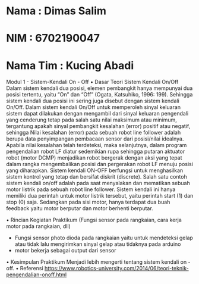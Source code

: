 # Nama : Dimas Salim
# NIM : 6702190047
# Nama Tim : Kucing Abadi

Modul 1 - Sistem-Kendali On - Off
• Dasar Teori Sistem Kendali On/Off
Dalam sistem kendali dua posisi, elemen pembangkit hanya mempunyai dua posisi
tertentu, yaitu “On” dan “Off” (Ogata, Katsuhiko, 1996: 199). Sehingga sistem
kendali dua posisi ini sering juga disebut dengan sistem kendali On/Off. Dalam sistem
kendali On/Off untuk memperoleh sinyal keluaran sistem dapat dilakukan dengan
mengambil dari sinyal keluaran pengendali yang cenderung tetap pada salah satu
nilai maksimum atau minimum, tergantung apakah sinyal pembangkit kesalahan
(error) positif atau negatif, sehingga Nilai kesalahan (error) pada sebuah robot line
follower adalah berupa data penyimpangan pembacaan sensor dari posisi/nilai
idealnya. Apabila nilai kesalahan telah terdeteksi, maka selanjutnya, dalam program
pengendalian robot LF diatur sedemikian rupa sehingga putaran aktuator robot (motor
DCMP) menjadikan robot bergerak dengan aksi yang tepat dalam rangka
mengembalikan posisi dan pergerakan robot LF menuju posisi yang diharapkan.
Sistem kendali ON-OFF berfungsi untuk menghasilkan sistem kontrol yang tetap dan
bersifat diskrit (discrete). Salah satu contoh sistem kendali on/off adalah pada
saat menyalakan dan mematikan sebuah motor listrik pada sebuah robot line follower.
Sistem kendali ini hanya memiliki dua perintah untuk motor listrik tersebut, yaitu
perintah start (1) dan stop (0) saja. Sedangkan pada sisi motor, hanya terdapat dua
buah feedback yaitu motor berputar dan motor berhenti berputar.

• Rincian Kegiatan Praktikum (Fungsi sensor pada rangkaian, cara kerja motor pada
rangkaian, dll)
- Fungsi sensor photo dioda pada rangkaian yaitu untuk mendeteksi gelap atau tidak lalu
mengirimkan sinyal gelap atau tidaknya pada arduino
- motor bekerja sebagai output dari sensor

• Kesimpulan Praktikum
Menjadi lebih mengerti tentang sistem kendali on - off.
• Referensi
https://www.robotics-university.com/2014/06/teori-teknik-pengendalian-onoff.html
